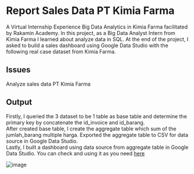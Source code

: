 # Report Sales Data PT Kimia Farma

A Virtual Internship Experience Big Data Analytics in Kimia Farma facilitated by Rakamin Academy. 
In this project, as a Big Data Analyst Intern from Kimia Farma I learned about analyze data in SQL.
At the end of the project, I asked to build a sales dashboard using Google Data Studio with the following real case dataset from Kimia Farma.

## Issues

Analyze sales data PT Kimia Farma

## Output

Firstly, I queried the 3 dataset to be 1 table as base table and determine the primary key by concatenate the id_invoice and id_barang.
<br/>
After created base table, I create the aggregate table which sum of the jumlah_barang multiple harga. 
Exported the aggregate table to CSV for data source in Google Data Studio.
<br/>
Lastly, I built a dashboard using data source from aggregate table in Google Data Studio. You can check and using it as you need 
[here](https://lookerstudio.google.com/reporting/576c6f65-b65e-4480-88e1-09a561fe1632)

![image](https://github.com/user-attachments/assets/bfcf9b95-43b3-432d-a267-e2fbcb1b8d3f)
